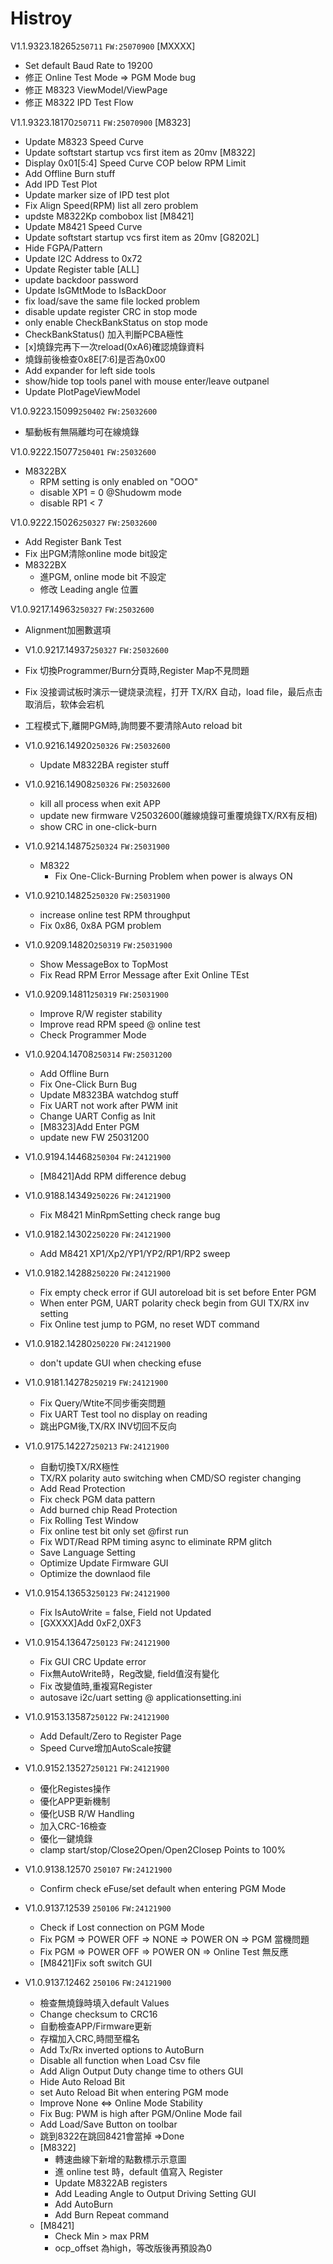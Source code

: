 # Histroy

V1.1.9323.18265`250711`
`FW:25070900`
[MXXXX]
- Set default Baud Rate to 19200
- 修正 Online Test Mode => PGM Mode bug
- 修正 M8323 ViewModel/ViewPage
- 修正 M8322 IPD Test Flow

V1.1.9323.18170`250711`
`FW:25070900`
[M8323]
- Update M8323 Speed Curve
- Update softstart startup vcs first item as 20mv
[M8322]
- Display 0x01[5:4] Speed Curve COP below RPM Limit
- Add Offline Burn stuff
- Add IPD Test Plot
- Update marker size of IPD test plot 
- Fix Align Speed(RPM) list all zero problem
- updste M8322Kp combobox list
[M8421]
- Update M8421 Speed Curve
- Update softstart startup vcs first item as 20mv
[G8202L]
- Hide FGPA/Pattern  
- Update I2C Address to 0x72
- Update Register table
[ALL]
- update backdoor password  
- Update  IsGMtMode to IsBackDoor  
- fix load/save the same file locked problem
- disable update register CRC in stop mode
- only enable CheckBankStatus on stop mode
- CheckBankStatus() 加入判斷PCBA極性
- [x]燒錄完再下一次reload(0xA6)確認燒錄資料
- 燒錄前後檢查0x8E[7:6]是否為0x00
- Add expander for left side tools
- show/hide top tools panel with mouse enter/leave outpanel
- Update PlotPageViewModel

V1.0.9223.15099`250402`
`FW:25032600`
 - 驅動板有無隔離均可在線燒錄

V1.0.9222.15077`250401`
`FW:25032600`
- M8322BX
  - RPM setting is only enabled on "OOO"
  - disable XP1 = 0 @Shudowm mode
  - disable RP1 < 7 

V1.0.9222.15026`250327`
`FW:25032600`
- Add Register Bank Test
- Fix 出PGM清除online mode bit設定
- M8322BX
  - 進PGM, online mode bit 不設定			
  - 修改 Leading angle 位置

V1.0.9217.14963`250327`
`FW:25032600`
  - Alignment加圈數選項

- V1.0.9217.14937`250327`
`FW:25032600`
- Fix 切換Programmer/Burn分頁時,Register Map不見問題
- Fix 没接调试板时演示一键烧录流程，打开 TX/RX 自动，load file，最后点击取消后，软体会宕机
- 工程模式下,離開PGM時,詢問要不要清除Auto reload bit

- V1.0.9216.14920`250326`
`FW:25032600`
  - Update M8322BA register stuff

- V1.0.9216.14908`250326`
`FW:25032600`
  - kill all process when exit APP
  - update new firmware V25032600(離線燒錄可重覆燒錄TX/RX有反相)
  - show CRC in one-click-burn

- V1.0.9214.14875`250324`
`FW:25031900`
  - M8322
    - Fix One-Click-Burning Problem when power is always ON

- V1.0.9210.14825`250320`
`FW:25031900`
  - increase online test RPM throughput
  - Fix 0x86, 0x8A PGM problem

- V1.0.9209.14820`250319`
`FW:25031900`
  - Show MessageBox to TopMost
  - Fix Read RPM Error Message after Exit Online TEst

- V1.0.9209.14811`250319`
`FW:25031900`
  - Improve R/W register stability
  - Improve read RPM speed @ online test
  - Check Programmer Mode

- V1.0.9204.14708`250314`
`FW:25031200`
  - Add Offline Burn
  - Fix One-Click Burn Bug
  - Update M8323BA watchdog stuff
  - Fix UART not work after PWM init
  - Change UART Config as Init  
  - [M8323]Add Enter PGM
  - update new FW 25031200

- V1.0.9194.14468`250304`
`FW:24121900`
  - [M8421]Add RPM difference debug

- V1.0.9188.14349`250226`
`FW:24121900`
  - Fix M8421 MinRpmSetting check range bug

- V1.0.9182.14302`250220`
`FW:24121900`
  - Add M8421 XP1/Xp2/YP1/YP2/RP1/RP2 sweep

- V1.0.9182.14288`250220`
`FW:24121900`
  - Fix empty check error if GUI autoreload bit is set before Enter PGM
  - When enter PGM, UART polarity check begin from GUI TX/RX inv setting
  - Fix Online test jump to PGM, no reset WDT command

- V1.0.9182.14280`250220`
`FW:24121900`
  - don't update GUI when checking efuse

- V1.0.9181.14278`250219`
`FW:24121900`
  - Fix Query/Wtite不同步衝突問題
  - Fix UART Test tool no display on reading  
  - 跳出PGM後,TX/RX INV切回不反向

- V1.0.9175.14227`250213`
`FW:24121900`
  - 自動切換TX/RX極性
  - TX/RX polarity auto switching when CMD/SO register changing
  - Add Read Protection
  - Fix check PGM data pattern
  - Add burned chip Read Protection 
  - Fix Rolling Test Window
  - Fix online test bit only set @first run
  - Fix WDT/Read RPM timing async to eliminate RPM glitch
  - Save Language Setting
  - Optimize Update Firmware GUI
  - Optimize the downlaod file

- V1.0.9154.13653`250123`
`FW:24121900`
  - Fix IsAutoWrite = false, Field not Updated
  - [GXXXX]Add 0xF2,0XF3

- V1.0.9154.13647`250123`
`FW:24121900`
  - Fix GUI CRC Update error
  - Fix無AutoWrite時，Reg改變, field值沒有變化
  - Fix 改變值時,重複寫Register
  - autosave i2c/uart setting @ applicationsetting.ini

- V1.0.9153.13587`250122`
`FW:24121900`
  - Add Default/Zero to Register Page
  - Speed Curve增加AutoScale按鍵

- V1.0.9152.13527`250121`
`FW:24121900`
  - 優化Registes操作
  - 優化APP更新機制
  - 優化USB R/W Handling
  - 加入CRC-16檢查
  - 優化一鍵燒錄
  - clamp start/stop/Close2Open/Open2Closep Points to 100%

- V1.0.9138.12570 `250107`
`FW:24121900`
  - Confirm check eFuse/set default when entering PGM Mode
  
- V1.0.9137.12539 `250106`
`FW:24121900`
  - Check if Lost connection on PGM Mode
  - Fix PGM => POWER OFF => NONE => POWER ON => PGM 當機問題
  - Fix PGM => POWER OFF => POWER ON => Online Test 無反應
  - [M8421]Fix soft switch GUI

- V1.0.9137.12462  `250106`
`FW:24121900`
  - 檢查無燒錄時填入default Values
  - Change checksum to CRC16
  - 自動檢查APP/Firmware更新
  - 存檔加入CRC,時間至檔名
  - Add Tx/Rx inverted options to AutoBurn
  - Disable all function when Load Csv file
  - Add Align Output Duty change time to others GUI
  - Hide Auto Reload Bit
  - set Auto Reload Bit when entering PGM mode
  - Improve None ⇔ Online Mode Stability
  - Fix Bug: PWM is high after PGM/Online Mode fail
  - Add Load/Save Button on toolbar
  - 跳到8322在跳回8421會當掉 =>Done
  - [M8322]
    - 轉速曲線下新增的點數標示示意圖
    - 進 online test  時，default 值寫入 Register
    - Update  M8322AB registers
    - Add Leading Angle to Output Driving Setting GUI
    - Add AutoBurn
    - Add Burn Repeat command
  - [M8421]
    - Check Min > max PRM
    - ocp_offset 為high，等改版後再預設為0
  